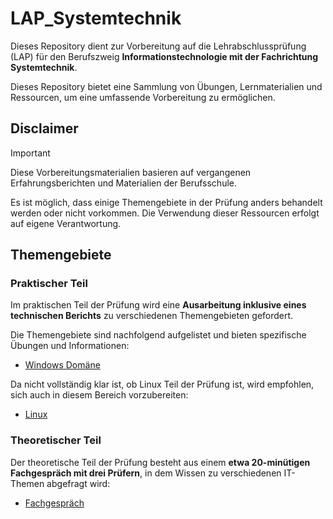 # LAP_Systemtechnik

Dieses Repository dient zur Vorbereitung auf die Lehrabschlussprüfung (LAP) für den Berufszweig **Informationstechnologie mit der Fachrichtung Systemtechnik**. 

Dieses Repository bietet eine Sammlung von Übungen, Lernmaterialien und Ressourcen, um eine umfassende Vorbereitung zu ermöglichen.

## Disclaimer

> [!IMPORTANT]
> Diese Vorbereitungsmaterialien basieren auf vergangenen Erfahrungsberichten und Materialien der Berufsschule. 
> 
> Es ist möglich, dass einige Themengebiete in der Prüfung anders behandelt werden oder nicht vorkommen. Die Verwendung dieser Ressourcen erfolgt auf eigene Verantwortung.


## Themengebiete
### Praktischer Teil

Im praktischen Teil der Prüfung wird eine **Ausarbeitung inklusive eines technischen Berichts** zu verschiedenen Themengebieten gefordert. 

Die Themengebiete sind nachfolgend aufgelistet und bieten spezifische Übungen und Informationen:

- [Windows Domäne](Windows_Domäne/README.MD)

Da nicht vollständig klar ist, ob Linux Teil der Prüfung ist, wird empfohlen, sich auch in diesem Bereich vorzubereiten:

- [Linux](Linux/README.MD)

### Theoretischer Teil

Der theoretische Teil der Prüfung besteht aus einem **etwa 20-minütigen Fachgespräch mit drei Prüfern**, in dem Wissen zu verschiedenen IT-Themen abgefragt wird:

- [Fachgespräch](Fachgespräch/README.MD)
